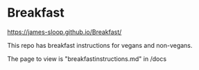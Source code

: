 # Breakfast
 
https://james-sloop.github.io/Breakfast/

This repo has breakfast instructions for vegans and non-vegans.

The page to view is "breakfastinstructions.md" in /docs
